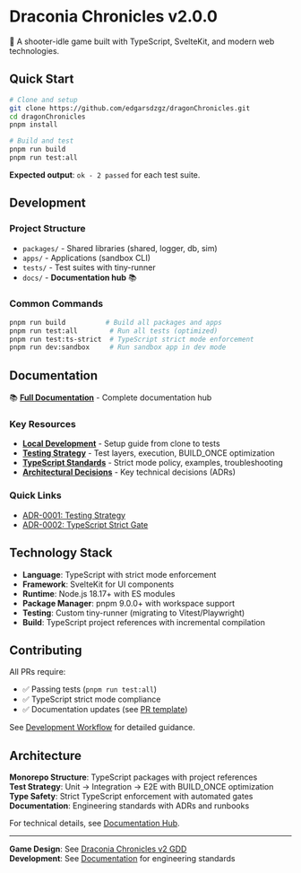 # Draconia Chronicles v2.0.0

🐉 A shooter-idle game built with TypeScript, SvelteKit, and modern web technologies.

## Quick Start

```bash
# Clone and setup
git clone https://github.com/edgarsdzgz/dragonChronicles.git
cd dragonChronicles
pnpm install

# Build and test
pnpm run build
pnpm run test:all
```

**Expected output**: `ok - 2 passed` for each test suite.

## Development

### Project Structure
- `packages/` - Shared libraries (shared, logger, db, sim)
- `apps/` - Applications (sandbox CLI)
- `tests/` - Test suites with tiny-runner
- `docs/` - **Documentation hub** 📚

### Common Commands
```bash
pnpm run build          # Build all packages and apps
pnpm run test:all        # Run all tests (optimized)
pnpm run test:ts-strict  # TypeScript strict mode enforcement
pnpm run dev:sandbox     # Run sandbox app in dev mode
```

## Documentation

📚 **[Full Documentation](./docs/README.md)** - Complete documentation hub

### Key Resources
- **[Local Development](./docs/runbooks/local-dev.md)** - Setup guide from clone to tests
- **[Testing Strategy](./docs/engineering/testing.md)** - Test layers, execution, BUILD_ONCE optimization
- **[TypeScript Standards](./docs/engineering/typescript.md)** - Strict mode policy, examples, troubleshooting
- **[Architectural Decisions](./docs/adr/)** - Key technical decisions (ADRs)

### Quick Links
- [ADR-0001: Testing Strategy](./docs/adr/0001-testing-strategy.md)
- [ADR-0002: TypeScript Strict Gate](./docs/adr/0002-typescript-strict-gate.md)

## Technology Stack

- **Language**: TypeScript with strict mode enforcement
- **Framework**: SvelteKit for UI components  
- **Runtime**: Node.js 18.17+ with ES modules
- **Package Manager**: pnpm 9.0.0+ with workspace support
- **Testing**: Custom tiny-runner (migrating to Vitest/Playwright)
- **Build**: TypeScript project references with incremental compilation

## Contributing

All PRs require:
- ✅ Passing tests (`pnpm run test:all`)
- ✅ TypeScript strict mode compliance
- ✅ Documentation updates (see [PR template](./.github/pull_request_template.md))

See [Development Workflow](./docs/runbooks/local-dev.md#development-workflow) for detailed guidance.

## Architecture

**Monorepo Structure**: TypeScript packages with project references  
**Test Strategy**: Unit → Integration → E2E with BUILD_ONCE optimization  
**Type Safety**: Strict TypeScript enforcement with automated gates  
**Documentation**: Engineering standards with ADRs and runbooks

For technical details, see [Documentation Hub](./docs/README.md).

---

**Game Design**: See [Draconia Chronicles v2 GDD](./Draconia_Chronicles_v2_GDD.md)  
**Development**: See [Documentation](./docs/README.md) for engineering standards
